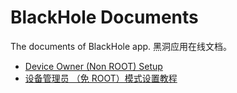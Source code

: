 # BlackHole Documents
The documents of BlackHole app. 
黑洞应用在线文档。

 - [Device Owner (Non ROOT) Setup](https://github.com/kaku2015/BlackHoleDocs/blob/master/Device%20Owner%20(Non%20ROOT)%20Setup.md) 
 - [设备管理员 （免 ROOT）模式设置教程](https://github.com/kaku2015/BlackHoleDocs/blob/master/%E8%AE%BE%E5%A4%87%E7%AE%A1%E7%90%86%E5%91%98%20%EF%BC%88%E5%85%8D%20ROOT%EF%BC%89%E6%A8%A1%E5%BC%8F%E8%AE%BE%E7%BD%AE.md)

